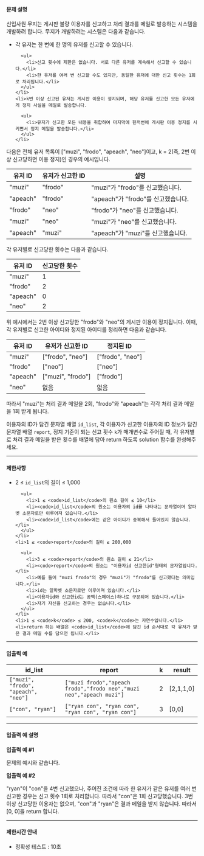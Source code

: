   <h4>문제 설명</h4>
  <p>신입사원 무지는 게시판 불량 이용자를 신고하고 처리 결과를 메일로 발송하는 시스템을 개발하려 합니다. 무지가 개발하려는 시스템은 다음과 같습니다.</p>
  <ul>
    <li>각 유저는 한 번에 한 명의 유저를 신고할 수 있습니다.

      <ul>
        <li>신고 횟수에 제한은 없습니다. 서로 다른 유저를 계속해서 신고할 수 있습니다.</li>
        <li>한 유저를 여러 번 신고할 수도 있지만, 동일한 유저에 대한 신고 횟수는 1회로 처리됩니다.</li>
      </ul>
    </li>
    <li>k번 이상 신고된 유저는 게시판 이용이 정지되며, 해당 유저를 신고한 모든 유저에게 정지 사실을 메일로 발송합니다.

      <ul>
        <li>유저가 신고한 모든 내용을 취합하여 마지막에 한꺼번에 게시판 이용 정지를 시키면서 정지 메일을 발송합니다.</li>
      </ul>
    </li>
  </ul>
  <p>다음은 전체 유저 목록이 ["muzi", "frodo", "apeach", "neo"]이고, k = 2(즉, 2번 이상 신고당하면 이용 정지)인 경우의 예시입니다.</p>
  <table class="table">
    <thead>
      <tr>
        <th>유저 ID</th>
        <th>유저가 신고한 ID</th>
        <th>설명</th>
      </tr>
    </thead>
    <tbody>
      <tr>
        <td>"muzi"</td>
        <td>"frodo"</td>
        <td>"muzi"가 "frodo"를 신고했습니다.</td>
      </tr>
      <tr>
        <td>"apeach"</td>
        <td>"frodo"</td>
        <td>"apeach"가 "frodo"를 신고했습니다.</td>
      </tr>
      <tr>
        <td>"frodo"</td>
        <td>"neo"</td>
        <td>"frodo"가 "neo"를 신고했습니다.</td>
      </tr>
      <tr>
        <td>"muzi"</td>
        <td>"neo"</td>
        <td>"muzi"가 "neo"를 신고했습니다.</td>
      </tr>
      <tr>
        <td>"apeach"</td>
        <td>"muzi"</td>
        <td>"apeach"가 "muzi"를 신고했습니다.</td>
      </tr>
    </tbody>
  </table>
  <p>각 유저별로 신고당한 횟수는 다음과 같습니다.</p>
  <table class="table">
    <thead>
      <tr>
        <th>유저 ID</th>
        <th>신고당한 횟수</th>
      </tr>
    </thead>
    <tbody>
      <tr>
        <td>"muzi"</td>
        <td>1</td>
      </tr>
      <tr>
        <td>"frodo"</td>
        <td>2</td>
      </tr>
      <tr>
        <td>"apeach"</td>
        <td>0</td>
      </tr>
      <tr>
        <td>"neo"</td>
        <td>2</td>
      </tr>
    </tbody>
  </table>
  <p>위 예시에서는 2번 이상 신고당한 "frodo"와 "neo"의 게시판 이용이 정지됩니다. 이때, 각 유저별로 신고한 아이디와 정지된 아이디를 정리하면 다음과 같습니다.</p>
  <table class="table">
    <thead>
      <tr>
        <th>유저 ID</th>
        <th>유저가 신고한 ID</th>
        <th>정지된 ID</th>
      </tr>
    </thead>
    <tbody>
      <tr>
        <td>"muzi"</td>
        <td>["frodo", "neo"]</td>
        <td>["frodo", "neo"]</td>
      </tr>
      <tr>
        <td>"frodo"</td>
        <td>["neo"]</td>
        <td>["neo"]</td>
      </tr>
      <tr>
        <td>"apeach"</td>
        <td>["muzi", "frodo"]</td>
        <td>["frodo"]</td>
      </tr>
      <tr>
        <td>"neo"</td>
        <td>없음</td>
        <td>없음</td>
      </tr>
    </tbody>
  </table>
  <p>따라서 "muzi"는 처리 결과 메일을 2회, "frodo"와 "apeach"는 각각 처리 결과 메일을 1회 받게 됩니다.</p>

  <p>이용자의 ID가 담긴 문자열 배열 <code>id_list</code>, 각 이용자가 신고한 이용자의 ID 정보가 담긴 문자열 배열 <code>report</code>, 정지 기준이 되는 신고 횟수 <code>k</code>가 매개변수로 주어질 때, 각 유저별로 처리 결과 메일을 받은 횟수를 배열에 담아 return 하도록 solution 함수를 완성해주세요.</p>

  <hr>

  <h4>제한사항</h4>
  <ul>
    <li>2 ≤ <code>id_list</code>의 길이 ≤ 1,000

      <ul>
        <li>1 ≤ <code>id_list</code>의 원소 길이 ≤ 10</li>
        <li><code>id_list</code>의 원소는 이용자의 id를 나타내는 문자열이며 알파벳 소문자로만 이루어져 있습니다.</li>
        <li><code>id_list</code>에는 같은 아이디가 중복해서 들어있지 않습니다.</li>
      </ul>
    </li>
    <li>1 ≤ <code>report</code>의 길이 ≤ 200,000

      <ul>
        <li>3 ≤ <code>report</code>의 원소 길이 ≤ 21</li>
        <li><code>report</code>의 원소는 "이용자id 신고한id"형태의 문자열입니다.</li>
        <li>예를 들어 "muzi frodo"의 경우 "muzi"가 "frodo"를 신고했다는 의미입니다.</li>
        <li>id는 알파벳 소문자로만 이루어져 있습니다.</li>
        <li>이용자id와 신고한id는 공백(스페이스)하나로 구분되어 있습니다.</li>
        <li>자기 자신을 신고하는 경우는 없습니다.</li>
      </ul>
    </li>
    <li>1 ≤ <code>k</code> ≤ 200, <code>k</code>는 자연수입니다.</li>
    <li>return 하는 배열은 <code>id_list</code>에 담긴 id 순서대로 각 유저가 받은 결과 메일 수를 담으면 됩니다.</li>
  </ul>

  <hr>

  <h4>입출력 예</h4>
  <table class="table">
    <thead>
      <tr>
        <th>id_list</th>
        <th>report</th>
        <th>k</th>
        <th>result</th>
      </tr>
    </thead>
    <tbody>
      <tr>
        <td><code>["muzi", "frodo", "apeach", "neo"]</code></td>
        <td><code>["muzi frodo","apeach frodo","frodo neo","muzi neo","apeach muzi"]</code></td>
        <td>2</td>
        <td>[2,1,1,0]</td>
      </tr>
      <tr>
        <td><code>["con", "ryan"]</code></td>
        <td><code>["ryan con", "ryan con", "ryan con", "ryan con"]</code></td>
        <td>3</td>
        <td>[0,0]</td>
      </tr>
    </tbody>
  </table>
  <hr>

  <h4>입출력 예 설명</h4>

  <p><strong>입출력 예 #1</strong></p>
  <p>문제의 예시와 같습니다.</p>

  <p><strong>입출력 예 #2</strong></p>
  <p>"ryan"이 "con"을 4번 신고했으나, 주어진 조건에 따라 한 유저가 같은 유저를 여러 번 신고한 경우는 신고 횟수 1회로 처리합니다. 따라서 "con"은 1회 신고당했습니다. 3번 이상 신고당한 이용자는 없으며, "con"과 "ryan"은 결과 메일을 받지 않습니다. 따라서 [0, 0]을 return 합니다.</p>

  <hr>

  <h4>제한시간 안내</h4>
  <ul>
    <li>정확성 테스트 : 10초</li>
  </ul>
</div>
